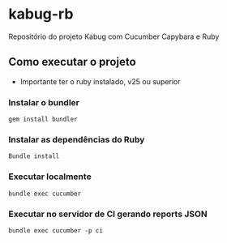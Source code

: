 # kabug-rb
Repositório do projeto Kabug com Cucumber Capybara e Ruby

## Como executar o projeto

* Importante ter o ruby instalado, v25 ou superior

### Instalar o bundler

`
gem install bundler
`

### Instalar as dependências do Ruby
`
Bundle install
`

### Executar localmente 
`
bundle exec cucumber
`

### Executar no servidor de CI gerando reports JSON
`
bundle exec cucumber -p ci
`
